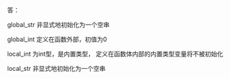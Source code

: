 答：

global_str 非显式地初始化为一个空串

global_int 定义在函数外部，初值为0

local_int 为int型，是内置类型， 定义在函数体内部的内置类型变量将不被初始化

local_str 非显式地初始化为一个空串